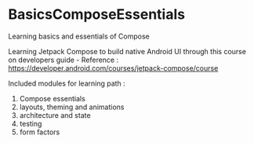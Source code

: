 # BasicsComposeEssentials

Learning basics and essentials of Compose

Learning Jetpack Compose to build native Android UI through this course on developers guide - 
Reference : https://developer.android.com/courses/jetpack-compose/course

Included modules for learning path : 
1. Compose essentials
2. layouts, theming and animations
3. architecture and state
4. testing
5. form factors
